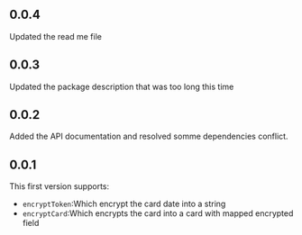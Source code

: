 ## 0.0.4

Updated the read me file

## 0.0.3

Updated the package description that was too long this time

## 0.0.2

Added the API documentation and resolved somme dependencies conflict.

## 0.0.1

This first version supports:
+ `encryptToken`:Which encrypt the card date into a string
+ `encryptCard`:Which encrypts the card into a card with mapped encrypted field